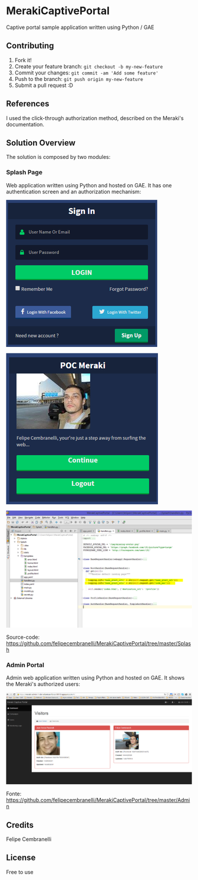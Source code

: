 # MerakiCaptivePortal
Captive portal sample application written using Python / GAE

## Contributing
1. Fork it!
2. Create your feature branch: `git checkout -b my-new-feature`
3. Commit your changes: `git commit -am 'Add some feature'`
4. Push to the branch: `git push origin my-new-feature`
5. Submit a pull request :D

## References
I used the click-through authorization method, described on the Meraki's documentation.

## Solution Overview

The solution is composed by two modules:

### Splash Page

Web application written using Python and hosted on GAE. It has one authentication screen and an authorization mechanism:

![](https://github.com/felipecembranelli/MerakiCaptivePortal/blob/master/Screenshots/tela1.PNG)

![](https://github.com/felipecembranelli/MerakiCaptivePortal/blob/master/Screenshots/tela2.PNG)

![](https://github.com/felipecembranelli/MerakiCaptivePortal/blob/master/Screenshots/python1.PNG)

Source-code: https://github.com/felipecembranelli/MerakiCaptivePortal/tree/master/Splash

### Admin Portal

Admin web application written using Python and hosted on GAE. It shows the Meraki's authorized users:

![](https://github.com/felipecembranelli/MerakiCaptivePortal/blob/master/Screenshots/admin.PNG)

Fonte: https://github.com/felipecembranelli/MerakiCaptivePortal/tree/master/Admin


## Credits
Felipe Cembranelli

## License
Free to use





